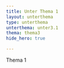 ```yaml
---
title: Unter Thema 1
layout: unterthema
type: unterthema
unterthema: unter3.1
thema: thema3
hide_hero: true

---
```


Thema 1
